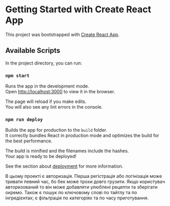 # Getting Started with Create React App

This project was bootstrapped with [Create React App](https://github.com/facebook/create-react-app).

## Available Scripts

In the project directory, you can run:

### `npm start`

Runs the app in the development mode.\
Open [http://localhost:3000](http://localhost:3000) to view it in the browser.

The page will reload if you make edits.\
You will also see any lint errors in the console.

### `npm run deploy`

Builds the app for production to the `build` folder.\
It correctly bundles React in production mode and optimizes the build for the best performance.

The build is minified and the filenames include the hashes.\
Your app is ready to be deployed!

See the section about [deployment](https://facebook.github.io/create-react-app/docs/deployment) for more information.

В цьому проекті є авторизація. Перша регістрація або логінізація може тривати певний час, бо бек може трохи довго грузити. Якщо користувач авторизований то він може добавляти улюблені рецепти та зберігати окремо. Також є пошук по ключовому слові по тайтлу та по інгредієнтах; є фільтрація по категоріях та по часу приготування.
